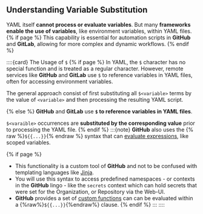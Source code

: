 ## Understanding Variable Substitution

YAML itself **cannot process or evaluate variables**.
But many **frameworks enable the use of variables**, like environment variables, within YAML files.
{% if page %}
This capability is essential for automation scripts in **GitHub** and **GitLab**, allowing for more complex and dynamic workflows.
{% endif %}

::::{card} The Usage of `$`
{% if page %}
In YAML, the `$` character has no special function and is treated as a regular character.
However, remote services like **GitHub** and **GitLab** use `$` to reference variables in YAML files, often for accessing environment variables.

The general approach consist of first substituting all `$<variable>` terms by the value of `<variable>` and then processing the resulting YAML script.

{% else %}
**GitHub** and **GitLab** use **`$` to reference variables in YAML files**.

`$<varaible>` occurrences are **substituted by the corresponding value** prior to processing the YAML file.
{% endif %}
:::{note}
**GitHub** also uses the {% raw %}`${{...}}`{% endraw %} syntax that can [evaluate expressions](https://docs.github.com/en/actions/writing-workflows/choosing-what-your-workflow-does/evaluate-expressions-in-workflows-and-actions), like scoped variables.

{% if page %}
- This functionality is a custom tool of **GitHub** and not to be confused with templating languages like [Jinja](https://jinja.palletsprojects.com/en/stable/).
- You will use this syntax to access predefined namespaces - or contexts in the **GitHub** lingo - like the `secrets` context which can hold secrets that were set for the Organization, or Repository via the Web-UI.
- **GitHub** provides a set of [custom functions](https://docs.github.com/en/actions/writing-workflows/choosing-what-your-workflow-does/evaluate-expressions-in-workflows-and-actions#functions) can can be evaluated within a {%raw%}`${{...}}`{%endraw%} clause.
{% endif %}
:::
::::
